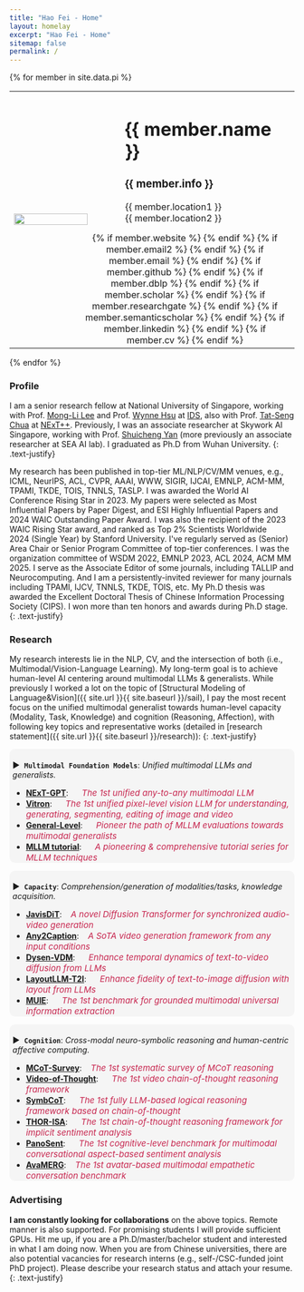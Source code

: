 ```yaml
---
title: "Hao Fei - Home"
layout: homelay
excerpt: "Hao Fei - Home"
sitemap: false
permalink: /
---
```


{% for member in site.data.pi %}

<table>
    <tbody>
        <tr>
            <td width="35%">
              <a id="profile" href="{{site.url}}{{site.baseurl}}/"><img src="{{ site.url }}{{ site.baseurl }}/images/teampic/{{ member.photo }}" class="img-responsive" width="90%" style="block:inline; margin-left:auto; margin-right:auto; margin-top:20px; margin-bottom:20px;" /></a>
            </td>
            <td>
                <div id="toptitle" style="margin-left: 20px">
                    <h1>{{ member.name }} </h1>
                    <h3>{{ member.info }} </h3>
                    {{ member.location1 }}  <br>
                    {{ member.location2 }}  <br>
                    <div style="margin-top: 15px;margin-left: -80px">
                        <center>
                            {% if member.website %}<a href="{{ member.website }}" target="_blank" ><i class="fa fa-home fa-2x"></i></a> {% endif %}
                            {% if member.email2 %}<a href="mailto:{{ member.email2 }}" target="_blank"><i class="fa fa-envelope-square fa-2x"></i></a> {% endif %}
                            {% if member.email %}<a href="mailto:{{ member.email }}" target="_blank"><i class="fa fa-envelope-square fa-2x"></i></a> {% endif %}
                            {% if member.github %} <a href="{{ member.github }}" target="_blank"><i class="fa fa-github-square fa-2x"></i></a> {% endif %}
                            {% if member.dblp %} <a href="{{ member.dblp }}" target="_blank"><i class="ai ai-dblp-square ai-2x"></i></a> {% endif %}
                            {% if member.scholar %} <a href="{{ member.scholar }}" target="_blank"><i class="ai ai-google-scholar-square ai-2x"></i></a> {% endif %}
                            {% if member.researchgate %} <a href="{{ member.researchgate }}" target="_blank"><i class="ai ai-researchgate-square ai-2x"></i></a> {% endif %}
                            {% if member.semanticscholar %} <a href="{{ member.semanticscholar }}" target="_blank"><i class="ai ai-semantic-scholar-square ai-2x"></i></a> {% endif %}
                            {% if member.linkedin %} <a href="{{ member.linkedin }}" target="_blank"><i class="fa fa-linkedin-square fa-2x"></i></a> {% endif %}
                            {% if member.cv %} <a href="{{ member.cv }}" target="_blank"><i class="ai ai-cv-square ai-2x"></i></a> {% endif %}
                        </center>
                    </div>
                </div>
            </td>
        </tr>
    </tbody>
</table>

{% endfor %}



### Profile
I am a senior research fellow at National University of Singapore, working with Prof. [Mong-Li Lee](https://www.comp.nus.edu.sg/~leeml/) and Prof. [Wynne Hsu](https://www.comp.nus.edu.sg/~whsu/) at [IDS](https://ids.nus.edu.sg/), also with Prof. [Tat-Seng Chua](https://www.chuatatseng.com/) at [NExT++](https://www.nextcenter.org).
Previously, I was an associate researcher at Skywork AI Singapore, working with Prof. [Shuicheng Yan](https://yanshuicheng.info/) (more previously an associate researcher at SEA AI lab).
I graduated as Ph.D from Wuhan University.
{: .text-justify}


My research has been published in top-tier ML/NLP/CV/MM venues, e.g., ICML, NeurIPS, ACL, CVPR, AAAI, WWW, SIGIR, IJCAI, EMNLP, ACM-MM, TPAMI, TKDE, TOIS, TNNLS, TASLP. 
I was awarded the World AI Conference Rising Star in 2023. 
My papers were selected as Most Influential Papers by Paper Digest, and ESI Highly Influential Papers and 2024 WAIC Outstanding Paper Award.
I was also the recipient of the 2023 WAIC Rising Star award, and ranked as Top 2% Scientists Worldwide 2024 (Single Year) by Stanford University.
I've regularly served as (Senior) Area Chair or Senior Program Committee of top-tier conferences.
I was the organization committee of WSDM 2022, EMNLP 2023, ACL 2024, ACM MM 2025. 
I serve as the Associate Editor of some journals, including TALLIP and Neurocomputing.
And I am a persistently-invited reviewer for many journals including TPAMI, IJCV, TNNLS, TKDE, TOIS, etc. 
My Ph.D thesis was awarded the Excellent Doctoral Thesis of Chinese Information Processing Society (CIPS). 
I won more than ten honors and awards during Ph.D stage. 
{: .text-justify}


<div style="margin-top: 20px"></div>

### Research



My research interests lie in the NLP, CV, and the intersection of both (i.e., Multimodal/Vision-Language Learning).
My long-term goal is to achieve human-level AI centering around multimodal LLMs & generalists.
While previously I worked a lot on the topic of [Structural Modeling of Language&Vision]({{ site.url }}{{ site.baseurl }}/sail), I pay the most recent focus on the unified multimodal generalist towards human-level capacity (Modality, Task, Knowledge) and cognition (Reasoning, Affection), with following key topics and representative works (detailed in [research statement]({{ site.url }}{{ site.baseurl }}/research)):
{: .text-justify}



<div style="border-radius: 0.7em;background-color: rgba(0,0,0,3%);padding-bottom: 0.0pt;padding-left: 4.0pt;padding-right: 4.0pt;padding-top: 4.0pt;">

&#9654;&nbsp; **`Multimodal Foundation Models`**: _Unified multimodal LLMs and generalists._
- [**NExT-GPT**](https://next-gpt.github.io/): &nbsp;&nbsp;&nbsp;&nbsp;&nbsp;<em style="font-size: 15px;color:#C7254E;">The 1st unified any-to-any multimodal LLM</em> 
- [**Vitron**](https://vitron-llm.github.io/): &nbsp;&nbsp;&nbsp;&nbsp;&nbsp;<em style="font-size: 15px;color:#C7254E;">The 1st unified pixel-level vision LLM for understanding, generating, segmenting, editing of image and video</em> 
- [**General-Level**](https://path2generalist.github.io/): &nbsp;&nbsp;&nbsp;&nbsp;&nbsp;<em style="font-size: 15px;color:#C7254E;">Pioneer the path of MLLM evaluations towards multimodal generalists</em> 
- [**MLLM tutorial**](https://mllm2024.github.io/ACM-MM2024/): &nbsp;&nbsp;&nbsp;&nbsp;&nbsp;<em style="font-size: 15px;color:#C7254E;">A pioneering & comprehensive tutorial series for MLLM techniques</em> 
</div>



<div style="border-radius: 0.7em;background-color: rgba(0,0,0,3%);padding-bottom: 0.0pt;padding-left: 4.0pt;padding-right: 4.0pt;padding-top: 4.0pt;">

&#9654;&nbsp; **`Capacity`**: _Comprehension/generation of modalities/tasks, knowledge acquisition._
- [**JavisDiT**](https://javisdit.github.io/): &nbsp;&nbsp;&nbsp;<em style="font-size: 15px;color:#C7254E;">A novel Diffusion Transformer for synchronized audio-video generation</em> 
- [**Any2Caption**](https://sqwu.top/): &nbsp;&nbsp;&nbsp;<em style="font-size: 15px;color:#C7254E;">A SoTA video generation framework from any input conditions</em>
- [**Dysen-VDM**](https://haofei.vip/Dysen-VDM/): &nbsp;&nbsp;&nbsp;&nbsp;&nbsp;<em style="font-size: 15px;color:#C7254E;">Enhance temporal dynamics of text-to-video diffusion from LLMs</em> 
- [**LayoutLLM-T2I**](https://layoutllm-t2i.github.io/): &nbsp;&nbsp;&nbsp;&nbsp;&nbsp;<em style="font-size: 15px;color:#C7254E;">Enhance fidelity of text-to-image diffusion with layout from LLMs</em> 
- [**MUIE**](https://haofei.vip/MUIE/): &nbsp;&nbsp;&nbsp;&nbsp;&nbsp;<em style="font-size: 15px;color:#C7254E;">The 1st benchmark for grounded multimodal universal information extraction</em> 
</div>





<div style="border-radius: 0.7em;background-color: rgba(0,0,0,3%);padding-bottom: 0.0pt;padding-left: 4.0pt;padding-right: 4.0pt;padding-top: 4.0pt;">

&#9654;&nbsp; **`Cognition`**: _Cross-modal neuro-symbolic reasoning and human-centric affective computing._
- [**MCoT-Survey**](https://github.com/yaotingwangofficial/Awesome-MCoT): &nbsp;&nbsp;&nbsp;<em style="font-size: 15px;color:#C7254E;">The 1st systematic survey of MCoT reasoning</em> 
- [**Video-of-Thought**](https://haofei.vip/VoT/): &nbsp;&nbsp;&nbsp;&nbsp;&nbsp;<em style="font-size: 15px;color:#C7254E;">The 1st video chain-of-thought reasoning framework</em> 
- [**SymbCoT**](https://github.com/Aiden0526/SymbCoT): &nbsp;&nbsp;&nbsp;&nbsp;&nbsp;<em style="font-size: 15px;color:#C7254E;">The 1st fully LLM-based logical reasoning framework based on chain-of-thought</em> 
- [**THOR-ISA**](https://haofei.vip/THOR/): &nbsp;&nbsp;&nbsp;&nbsp;&nbsp;<em style="font-size: 15px;color:#C7254E;">The 1st chain-of-thought reasoning framework for implicit sentiment analysis</em> 
- [**PanoSent**](https://panosent.github.io/): &nbsp;&nbsp;&nbsp;&nbsp;&nbsp;<em style="font-size: 15px;color:#C7254E;">The 1st cognitive-level benchmark for multimodal conversational aspect-based sentiment analysis</em> 
- [**AvaMERG**](https://github.com/ChocoWu/SeTok): &nbsp;&nbsp;&nbsp;<em style="font-size: 15px;color:#C7254E;">The 1st avatar-based multimodal empathetic conversation benchmark</em> 
</div>




<div style="margin-top: 20px"></div>

### Advertising


**I am constantly looking for collaborations** on the above topics. 
Remote manner is also supported.
For promising students I will provide sufficient GPUs.
Hit me up, if you are a Ph.D/master/bachelor student and interested in what I am doing now.
When you are from Chinese universities, there are also potential vacancies for research interns (e.g., self-/CSC-funded joint PhD project).
Please describe your research status and attach your resume.
{: .text-justify}

